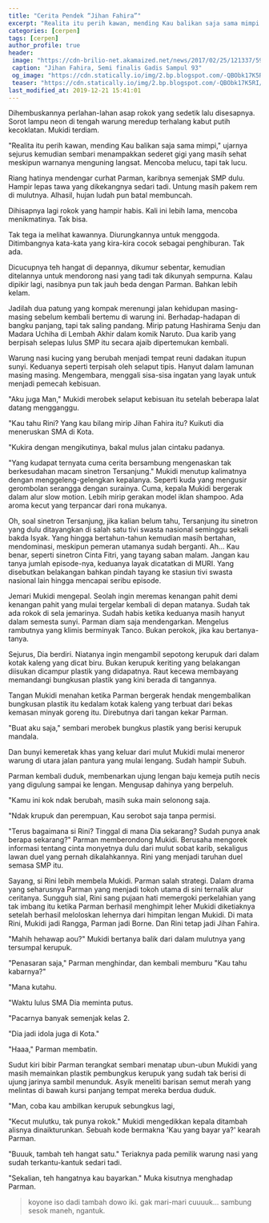 ```yaml
---
title: "Cerita Pendek “Jihan Fahira”"
excerpt: "Realita itu perih kawan, mending Kau balikan saja sama mimpi."
categories: [cerpen]
tags: [cerpen]
author_profile: true
header:
 image: "https://cdn-brilio-net.akamaized.net/news/2017/02/25/121337/591626-jihan-fahiraa.jpg"
 caption: "Jihan Fahira, Semi finalis Gadis Sampul 93"
 og_image: "https://cdn.statically.io/img/2.bp.blogspot.com/-QBObk17K5RI/Vrbx2ME43fI/AAAAAAAARKk/nOrbdOAKXX8/s1600/jihan.jpg?filter=grayscale"
 teaser: "https://cdn.statically.io/img/2.bp.blogspot.com/-QBObk17K5RI/Vrbx2ME43fI/AAAAAAAARKk/nOrbdOAKXX8/s1600/jihan.jpg?width=480&quality=85"
last_modified_at: 2019-12-21 15:41:01
---
```

Dihembuskannya perlahan-lahan asap rokok yang sedetik lalu disesapnya. Sorot lampu neon di tengah warung meredup terhalang kabut putih kecoklatan. Mukidi terdiam.

"Realita itu perih kawan, mending Kau balikan saja sama mimpi," ujarnya sejurus kemudian sembari menampakkan sederet gigi yang masih sehat meskipun warnanya menguning langsat. Mencoba melucu, tapi tak lucu.

Riang hatinya mendengar curhat Parman, karibnya semenjak SMP dulu. Hampir lepas tawa yang dikekangnya sedari tadi. Untung masih pakem rem di mulutnya. Alhasil, hujan ludah pun batal membuncah. 

Dihisapnya lagi rokok yang hampir habis. Kali ini lebih lama, mencoba menikmatinya. Tak bisa.

Tak tega ia melihat kawannya. Diurungkannya untuk menggoda. Ditimbangnya kata-kata yang kira-kira cocok sebagai penghiburan. Tak ada.

Dicucupnya teh hangat di depannya, dikumur sebentar, kemudian ditelannya untuk mendorong nasi yang tadi tak dikunyah sempurna. Kalau dipikir lagi, nasibnya pun tak jauh beda dengan Parman. Bahkan lebih kelam.

Jadilah dua patung yang kompak merenungi jalan kehidupan masing-masing sebelum kembali bertemu di warung ini. Berhadap-hadapan di bangku panjang, tapi tak saling pandang. Mirip patung Hashirama Senju dan Madara Uchiha di Lembah Akhir dalam komik Naruto. Dua karib yang berpisah selepas lulus SMP itu secara ajaib dipertemukan kembali.

Warung nasi kucing yang berubah menjadi tempat reuni dadakan itupun sunyi. Keduanya seperti terpisah oleh selaput tipis. Hanyut dalam lamunan masing masing. Mengembara, menggali sisa-sisa ingatan yang layak untuk menjadi pemecah kebisuan.

"Aku juga Man," Mukidi merobek selaput kebisuan itu setelah beberapa lalat datang mengganggu.

"Kau tahu Rini? Yang kau bilang mirip Jihan Fahira itu? Kuikuti dia meneruskan SMA di Kota.

"Kukira dengan mengikutinya, bakal mulus jalan cintaku padanya.

"Yang kudapat ternyata cuma cerita bersambung mengenaskan tak berkesudahan macam sinetron Tersanjung." Mukidi menutup kalimatnya dengan menggeleng-gelengkan kepalanya. Seperti kuda yang mengusir gerombolan serangga dengan surainya. Cuma, kepala Mukidi bergerak dalam alur slow motion. Lebih mirip gerakan model iklan shampoo. Ada aroma kecut yang terpancar dari rona mukanya.

Oh, soal sinetron Tersanjung, jika kalian belum tahu, Tersanjung itu sinetron yang dulu ditayangkan di salah satu tivi swasta nasional seminggu sekali bakda Isyak. Yang hingga bertahun-tahun kemudian masih bertahan, mendominasi, meskipun pemeran utamanya sudah berganti. Ah... Kau benar, seperti sinetron Cinta Fitri, yang tayang saban malam. Jangan kau tanya jumlah episode-nya, keduanya layak dicatatkan di MURI. Yang disebutkan belakangan bahkan pindah tayang ke stasiun tivi swasta nasional lain hingga mencapai seribu episode.

Jemari Mukidi mengepal. Seolah ingin meremas kenangan pahit demi kenangan pahit yang mulai tergelar kembali di depan matanya. Sudah tak ada rokok di sela jemarinya. Sudah habis ketika keduanya masih hanyut dalam semesta sunyi. Parman diam saja mendengarkan. Mengelus rambutnya yang klimis berminyak Tanco. Bukan perokok, jika kau bertanya-tanya.

Sejurus, Dia berdiri. Niatanya ingin mengambil sepotong kerupuk dari dalam kotak kaleng yang dicat biru. Bukan kerupuk keriting yang belakangan diisukan dicampur plastik yang didapatnya. Raut kecewa membayang memandangi bungkusan plastik yang kini berada di tangannya.

Tangan Mukidi menahan ketika Parman  bergerak hendak mengembalikan bungkusan plastik itu kedalam kotak kaleng yang terbuat dari bekas kemasan minyak goreng itu. Direbutnya dari tangan kekar Parman.

"Buat aku saja," sembari merobek bungkus plastik yang berisi kerupuk mandala.

Dan bunyi kemeretak khas yang keluar dari mulut Mukidi mulai meneror warung di utara jalan pantura yang mulai lengang. Sudah hampir Subuh.

Parman kembali duduk, membenarkan ujung lengan baju kemeja putih necis yang digulung sampai ke lengan. Mengusap dahinya yang berpeluh.

"Kamu ini kok ndak berubah, masih suka main selonong saja.

"Ndak krupuk dan perempuan, Kau serobot saja tanpa permisi.

"Terus bagaimana si Rini? Tinggal di mana Dia sekarang? Sudah punya anak berapa sekarang?" Parman memberondong Mukidi. Berusaha mengorek informasi tentang cinta monyetnya dulu dari mulut sobat karib, sekaligus lawan duel yang pernah dikalahkannya. Rini yang menjadi taruhan duel semasa SMP itu.

Sayang, si Rini lebih membela Mukidi. Parman salah strategi. Dalam drama yang seharusnya Parman yang menjadi tokoh utama di sini ternalik alur ceritanya. Sungguh sial, Rini sang pujaan hati memergoki perkelahian yang tak imbang itu ketika Parman berhasil menghimpit leher Mukidi diketiaknya setelah berhasil meloloskan lehernya dari himpitan lengan Mukidi. Di mata Rini, Mukidi jadi Rangga, Parman jadi Borne. Dan Rini tetap jadi Jihan Fahira.

"Mahih hehawap aou?" Mukidi bertanya balik dari dalam mulutnya yang tersumpal kerupuk.

"Penasaran saja," Parman menghindar, dan kembali memburu "Kau tahu kabarnya?"

"Mana kutahu.

"Waktu lulus SMA Dia meminta putus.

"Pacarnya banyak semenjak kelas 2.

"Dia jadi idola juga di Kota."

"Haaa," Parman membatin.

Sudut kiri bibir Parman terangkat sembari menatap ubun-ubun Mukidi yang masih memainkan plastik pembungkus kerupuk yang sudah tak berisi di ujung jarinya sambil menunduk. Asyik meneliti barisan semut merah yang melintas di bawah kursi panjang tempat mereka berdua duduk.

"Man, coba kau ambilkan kerupuk sebungkus lagi,

"Kecut mulutku, tak punya rokok." Mukidi mengedikkan kepala ditambah alisnya dinaikturunkan. Sebuah kode bermakna 'Kau yang bayar ya?' kearah Parman.

"Buuuk, tambah teh hangat satu." Teriaknya pada pemilik warung nasi yang sudah terkantu-kantuk sedari tadi.

"Sekalian, teh hangatnya kau bayarkan." Muka kisutnya menghadap Parman.

> koyone iso dadi tambah dowo iki. gak mari-mari cuuuuk... sambung sesok maneh, ngantuk.
